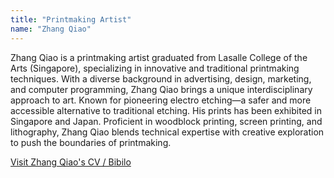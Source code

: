 ```yaml
---
title: "Printmaking Artist"
name: "Zhang Qiao"
---
```


Zhang Qiao is a printmaking artist graduated from Lasalle College of the Arts (Singapore), specializing in innovative and traditional printmaking techniques. With a diverse background in advertising, design, marketing, and computer programming, Zhang Qiao brings a unique interdisciplinary approach to art. Known for pioneering electro etching—a safer and more accessible alternative to traditional etching. His prints has been exhibited in Singapore and Japan. Proficient in woodblock printing, screen printing, and lithography, Zhang Qiao blends technical expertise with creative exploration to push the boundaries of printmaking.

[Visit Zhang Qiao's CV / Bibilo](/ZhangQiao)